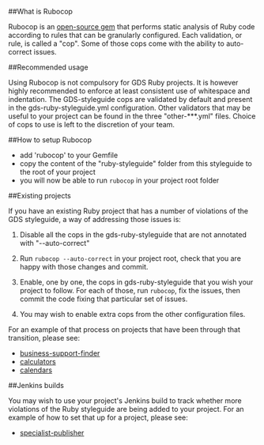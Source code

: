 ##What is Rubocop

Rubocop is an [open-source gem](https://github.com/bbatsov/rubocop) that performs static analysis of Ruby code according to rules that can be granularly configured. Each validation, or rule, is called a "cop". Some of those cops come with the ability to auto-correct issues.

##Recommended usage

Using Rubocop is not compulsory for GDS Ruby projects. It is however highly recommended to enforce at least consistent use of whitespace and indentation.
The GDS-styleguide cops are validated by default and present in the gds-ruby-styleguide.yml configuration. Other validators that may be useful to your project can be found in the three "other-***.yml" files. Choice of cops to use is left to the discretion of your team.

##How to setup Rubocop

- add 'rubocop' to your Gemfile
- copy the content of the "ruby-styleguide" folder from this styleguide to the root of your project
- you will now be able to run ```rubocop``` in your project root folder

##Existing projects

If you have an existing Ruby project that has a number of violations of the GDS styleguide, a way of addressing those issues is:

1) Disable all the cops in the gds-ruby-styleguide that are not annotated with "--auto-correct"

2) Run ```rubocop --auto-correct``` in your project root, check that you are happy with those changes and commit.

3) Enable, one by one, the cops in gds-ruby-styleguide that you wish your project to follow. For each of those, run ```rubocop```, fix the issues, then commit the code fixing that particular set of issues.

4) You may wish to enable extra cops from the other configuration files.

For an example of that process on projects that have been through that transition, please see:
* [business-support-finder](https://github.com/alphagov/business-support-finder/pull/63)
* [calculators](https://github.com/alphagov/calculators/pull/95)
* [calendars](https://github.com/alphagov/calendars/pull/75)

##Jenkins builds

You may wish to use your project's Jenkins build to track whether more violations of the Ruby styleguide are being added to your project.
For an example of how to set that up for a project, please see:
* [specialist-publisher](https://github.com/alphagov/specialist-publisher/pull/111)
